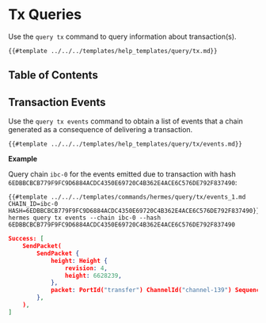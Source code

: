 # Tx Queries

Use the `query tx` command to query information about transaction(s).


```shell
{{#template ../../../templates/help_templates/query/tx.md}}
```

## Table of Contents

<!-- toc -->


## Transaction Events

Use the `query tx events` command to obtain a list of events that a chain generated as a consequence of
delivering a transaction.

```shell
{{#template ../../../templates/help_templates/query/tx/events.md}}
```

__Example__

Query chain `ibc-0` for the events emitted due to transaction with hash
`6EDBBCBCB779F9FC9D6884ACDC4350E69720C4B362E4ACE6C576DE792F837490`:

```shell
{{#template ../../../templates/commands/hermes/query/tx/events_1.md CHAIN_ID=ibc-0 HASH=6EDBBCBCB779F9FC9D6884ACDC4350E69720C4B362E4ACE6C576DE792F837490}}
hermes query tx events --chain ibc-0 --hash 6EDBBCBCB779F9FC9D6884ACDC4350E69720C4B362E4ACE6C576DE792F837490
```

```json
Success: [
    SendPacket(
        SendPacket {
            height: Height {
                revision: 4,
                height: 6628239,
            },
            packet: PortId("transfer") ChannelId("channel-139") Sequence(2),
        },
    ),
]
```
